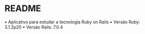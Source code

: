 # README

• Aplicativo para estudar a tecnologia Ruby on Rails
• Versão Ruby: 3.1.2p20
• Versão Rails: 7.0.4
